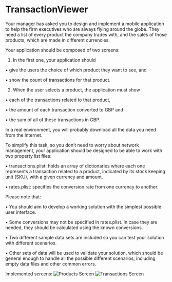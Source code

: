 # TransactionViewer

Your manager has asked you to design and implement a mobile application to help the firm executives who are always flying around the globe. They need a list of every product the company trades with, and the sales of those products, which are made in different currencies.

Your application should be composed of two screens:
  
1. In the first one, your application should

• give the users the choice of which product they want to see, and

• show the count of transactions for that product.

2. When the user selects a product, the application must show

• each of the transactions related to that product,

• the amount of each transaction converted to GBP and

• the sum of all of these transactions in GBP.

In a real environment, you will probably download all the data you need from the Internet.

To simplify this task, so you don’t need to worry about network management, your application should be designed to be able to work with two property list files:

• transactions.plist: holds an array of dictionaries where each one represents a transaction related to a product, indicated by its stock keeping unit (SKU), with a given currency and amount.

• rates.plist: specifies the conversion rate from one currency to another.

Please note that:

• You should aim to develop a working solution with the simplest possible user interface.

• Some conversions may not be specified in rates.plist. In case they are needed, they should be calculated using the known conversions.

• Two different sample data sets are included so you can test your solution with different scenarios.

• Other sets of data will be used to validate your solution, which should be general enough to handle all the possible different scenarios, including empty data files and other common errors.

Implemented screens:
![Products Screen](https://github.com/user-attachments/assets/633b1ae4-66dd-467a-9e57-1a324ad524a3) 
![Transactions Screen](https://github.com/user-attachments/assets/bafa1c0e-19d8-411b-a8ba-7c88de363a43)

